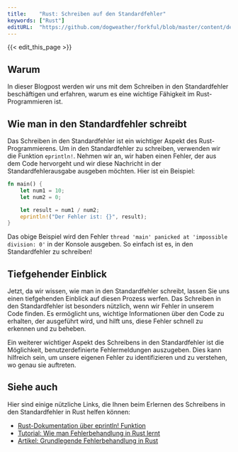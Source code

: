 ```yaml
---
title:    "Rust: Schreiben auf den Standardfehler"
keywords: ["Rust"]
editURL:  "https://github.com/dogweather/forkful/blob/master/content/de/rust/writing-to-standard-error.md"
---
```


{{< edit_this_page >}}

## Warum
In dieser Blogpost werden wir uns mit dem Schreiben in den Standardfehler beschäftigen und erfahren, warum es eine wichtige Fähigkeit im Rust-Programmieren ist.

## Wie man in den Standardfehler schreibt
Das Schreiben in den Standardfehler ist ein wichtiger Aspekt des Rust-Programmierens. Um in den Standardfehler zu schreiben, verwenden wir die Funktion `eprintln!`. Nehmen wir an, wir haben einen Fehler, der aus dem Code hervorgeht und wir diese Nachricht in der Standardfehlerausgabe ausgeben möchten. Hier ist ein Beispiel:

```Rust
fn main() {
    let num1 = 10;
    let num2 = 0;

    let result = num1 / num2;
    eprintln!("Der Fehler ist: {}", result);
}
```

Das obige Beispiel wird den Fehler `thread 'main' panicked at 'impossible division: 0'` in der Konsole ausgeben. So einfach ist es, in den Standardfehler zu schreiben!

## Tiefgehender Einblick
Jetzt, da wir wissen, wie man in den Standardfehler schreibt, lassen Sie uns einen tiefgehenden Einblick auf diesen Prozess werfen. Das Schreiben in den Standardfehler ist besonders nützlich, wenn wir Fehler in unserem Code finden. Es ermöglicht uns, wichtige Informationen über den Code zu erhalten, der ausgeführt wird, und hilft uns, diese Fehler schnell zu erkennen und zu beheben.

Ein weiterer wichtiger Aspekt des Schreibens in den Standardfehler ist die Möglichkeit, benutzerdefinierte Fehlermeldungen auszugeben. Dies kann hilfreich sein, um unsere eigenen Fehler zu identifizieren und zu verstehen, wo genau sie auftreten.

## Siehe auch
Hier sind einige nützliche Links, die Ihnen beim Erlernen des Schreibens in den Standardfehler in Rust helfen können:

- [Rust-Dokumentation über eprintln! Funktion](https://doc.rust-lang.org/std/macro.eprintln.html)
- [Tutorial: Wie man Fehlerbehandlung in Rust lernt](https://blog.logrocket.com/how-to-learn-error-handling-in-rust/)
- [Artikel: Grundlegende Fehlerbehandlung in Rust](https://www.joshmcguigan.com/blog/basic-error-handling-rust/)